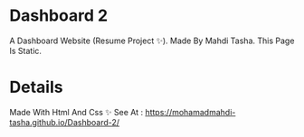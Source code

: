 # Dashboard 2
A Dashboard Website (Resume Project ✨).
Made By Mahdi Tasha.
This Page Is Static.
# Details
Made With Html And Css ✨
See At : https://mohamadmahdi-tasha.github.io/Dashboard-2/
